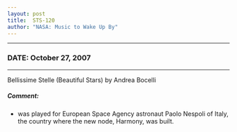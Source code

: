 ```yaml
---
layout: post
title:  STS-120
author: "NASA: Music to Wake Up By"
---
```


----
### DATE: October 27, 2007
----
Bellissime Stelle (Beautiful Stars) by Andrea Bocelli

##### Comment:
* was played for European Space Agency astronaut Paolo Nespoli of Italy, the country where the new node, Harmony, was built.
